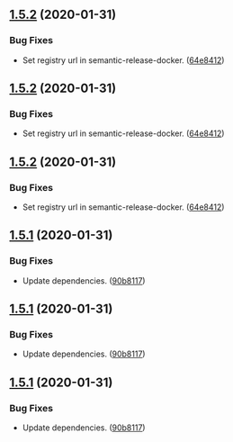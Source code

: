 ## [1.5.2](https://github.com/yeldiRium/yeldirs-blog/compare/v1.5.1...v1.5.2) (2020-01-31)


### Bug Fixes

* Set registry url in semantic-release-docker. ([64e8412](https://github.com/yeldiRium/yeldirs-blog/commit/64e841226cd020a0fc1fdfb0de50575b172dddff))

## [1.5.2](https://github.com/yeldiRium/yeldirs-blog/compare/v1.5.1...v1.5.2) (2020-01-31)


### Bug Fixes

* Set registry url in semantic-release-docker. ([64e8412](https://github.com/yeldiRium/yeldirs-blog/commit/64e841226cd020a0fc1fdfb0de50575b172dddff))

## [1.5.2](https://github.com/yeldiRium/yeldirs-blog/compare/v1.5.1...v1.5.2) (2020-01-31)


### Bug Fixes

* Set registry url in semantic-release-docker. ([64e8412](https://github.com/yeldiRium/yeldirs-blog/commit/64e841226cd020a0fc1fdfb0de50575b172dddff))

## [1.5.1](https://github.com/yeldiRium/yeldirs-blog/compare/v1.5.0...v1.5.1) (2020-01-31)


### Bug Fixes

* Update dependencies. ([90b8117](https://github.com/yeldiRium/yeldirs-blog/commit/90b8117e81464bcea67442b548aed83a2d08c5b9))

## [1.5.1](https://github.com/yeldiRium/yeldirs-blog/compare/v1.5.0...v1.5.1) (2020-01-31)


### Bug Fixes

* Update dependencies. ([90b8117](https://github.com/yeldiRium/yeldirs-blog/commit/90b8117e81464bcea67442b548aed83a2d08c5b9))

## [1.5.1](https://github.com/yeldiRium/yeldirs-blog/compare/v1.5.0...v1.5.1) (2020-01-31)


### Bug Fixes

* Update dependencies. ([90b8117](https://github.com/yeldiRium/yeldirs-blog/commit/90b8117e81464bcea67442b548aed83a2d08c5b9))
